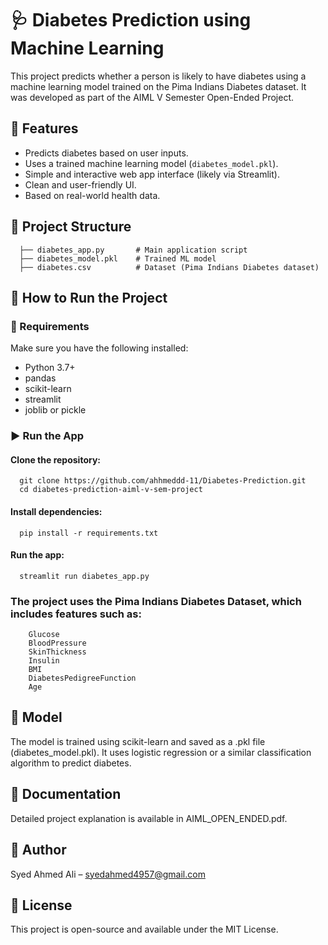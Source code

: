 # 🩺 Diabetes Prediction using Machine Learning

This project predicts whether a person is likely to have diabetes using a machine learning model trained on the Pima Indians Diabetes dataset. It was developed as part of the AIML V Semester Open-Ended Project.

## 📌 Features

- Predicts diabetes based on user inputs.
- Uses a trained machine learning model (`diabetes_model.pkl`).
- Simple and interactive web app interface (likely via Streamlit).
- Clean and user-friendly UI.
- Based on real-world health data.

## 📂 Project Structure

      ├── diabetes_app.py       # Main application script
      ├── diabetes_model.pkl    # Trained ML model 
      ├── diabetes.csv          # Dataset (Pima Indians Diabetes dataset) 


## 🚀 How to Run the Project

### 🔧 Requirements

Make sure you have the following installed:

- Python 3.7+
- pandas
- scikit-learn
- streamlit
- joblib or pickle

### ▶️ Run the App

#### Clone the repository:
      git clone https://github.com/ahhmeddd-11/Diabetes-Prediction.git
      cd diabetes-prediction-aiml-v-sem-project

#### Install dependencies:
      pip install -r requirements.txt
   
#### Run the app:
      streamlit run diabetes_app.py
   
   
### The project uses the Pima Indians Diabetes Dataset, which includes features such as:
        Glucose
        BloodPressure
        SkinThickness
        Insulin
        BMI
        DiabetesPedigreeFunction
        Age
        
## 🤖 Model
The model is trained using scikit-learn and saved as a .pkl file (diabetes_model.pkl). It uses logistic regression or a similar classification algorithm to predict diabetes.

## 📘 Documentation
Detailed project explanation is available in AIML_OPEN_ENDED.pdf.

## 📌 Author
Syed Ahmed Ali – syedahmed4957@gmail.com

## 📝 License
This project is open-source and available under the MIT License.
